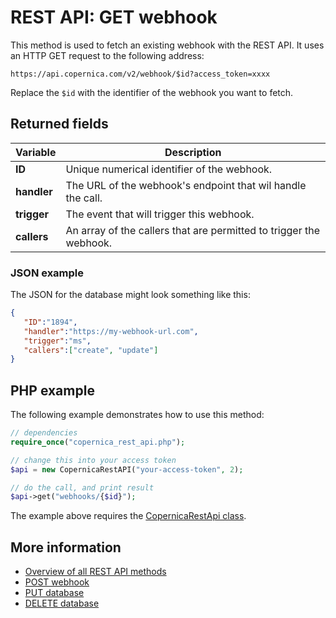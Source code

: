# REST API: GET webhook

This method is used to fetch an existing webhook with the REST API. It uses 
an HTTP GET request to the following address:

`https://api.copernica.com/v2/webhook/$id?access_token=xxxx`

Replace the `$id` with the identifier of the webhook you want to fetch.

## Returned fields

| Variable          | Description                                                                           |
|-------------------|---------------------------------------------------------------------------------------|
| **ID**            | Unique numerical identifier of the webhook.                                           |
| **handler**       | The URL of the webhook's endpoint that wil handle the call.                           |
| **trigger**       | The event that will trigger this webhook.                                             |
| **callers**       | An array of the callers that are permitted to trigger the webhook.                    |

### JSON example

The JSON for the database might look something like this:

```json
{  
   "ID":"1894",
   "handler":"https://my-webhook-url.com",
   "trigger":"ms",
   "callers":["create", "update"]
}
```

## PHP example

The following example demonstrates how to use this method:

```php
// dependencies
require_once("copernica_rest_api.php");

// change this into your access token
$api = new CopernicaRestAPI("your-access-token", 2);

// do the call, and print result
$api->get("webhooks/{$id}");
```

The example above requires the [CopernicaRestApi class](rest-php).

## More information

- [Overview of all REST API methods](rest-api)
- [POST webhook](rest-post-webhook)
- [PUT database](rest-put-webhook)
- [DELETE database](rest-delete-webhook)
